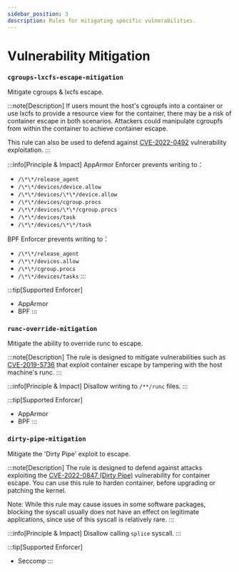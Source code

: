 ```yaml
---
sidebar_position: 3
description: Rules for mitigating specific vulnerabilities.
---
```


# Vulnerability Mitigation

### `cgroups-lxcfs-escape-mitigation`

Mitigate cgroups & lxcfs escape.

:::note[Description]
If users mount the host's cgroupfs into a container or use lxcfs to provide a resource view for the container, there may be a risk of container escape in both scenarios. Attackers could manipulate cgroupfs from within the container to achieve container escape.

This rule can also be used to defend against [CVE-2022-0492](https://unit42.paloaltonetworks.com/cve-2022-0492-cgroups/) vulnerability exploitation.
:::

:::info[Principle & Impact]
AppArmor Enforcer prevents writing to：
* `/\*\*/release_agent`
* `/\*\*/devices/device.allow`
* `/\*\*/devices/\*\*/device.allow`
* `/\*\*/devices/cgroup.procs`
* `/\*\*/devices/\*\*/cgroup.procs`
* `/\*\*/devices/task`
* `/\*\*/devices/\*\*/task`

BPF Enforcer prevents writing to：
* `/\*\*/release_agent`
* `/\*\*/devices.allow`
* `/\*\*/cgroup.procs`
* `/\*\*/devices/tasks`
:::

:::tip[Supported Enforcer]
* AppArmor
* BPF
:::



### `runc-override-mitigation`

Mitigate the ability to override runc to escape.

:::note[Description]
The rule is designed to mitigate vulnerabilities such as [CVE-2019-5736](https://github.com/advisories/GHSA-gxmr-w5mj-v8hh) that exploit container escape by tampering with the host machine's runc.
:::

:::info[Principle & Impact]
Disallow writing to `/**/runc` files.
:::

:::tip[Supported Enforcer]
* AppArmor
* BPF
:::



### `dirty-pipe-mitigation`

Mitigate the 'Dirty Pipe' exploit to escape.

:::note[Description]
The rule is designed to defend against attacks exploiting the [CVE-2022-0847 (Dirty Pipe)](https://dirtypipe.cm4all.com/) vulnerability for container escape. You can use this rule to harden container, before upgrading or patching the kernel.

Note: While this rule may cause issues in some software packages, blocking the syscall usually does not have an effect on legitimate applications, since use of this syscall is relatively rare.
:::

:::info[Principle & Impact]
Disallow calling `splice` syscall.
:::

:::tip[Supported Enforcer]
* Seccomp
:::
